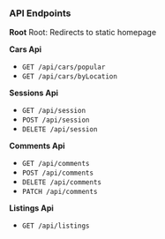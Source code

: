### API Endpoints
**Root**
Root: Redirects to static homepage

**Cars Api**  
* `GET /api/cars/popular`  
* `GET /api/cars/byLocation  `


**Sessions Api**  
* `GET /api/session  `
* `POST /api/session  `
* `DELETE /api/session  `


**Comments Api**  
* `GET /api/comments  `
* `POST /api/comments  `
* `DELETE /api/comments  `
* `PATCH /api/comments  `

**Listings Api**  
* `GET /api/listings  `
